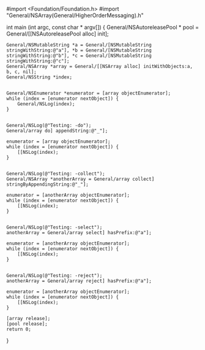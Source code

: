 

    
#import <Foundation/Foundation.h>
#import "General/NSArray(General/HigherOrderMessaging).h"

int main (int argc, const char * argv[]) {
    General/NSAutoreleasePool * pool = General/[[NSAutoreleasePool alloc] init];

    General/NSMutableString *a = General/[NSMutableString stringWithString:@"a"], *b = General/[NSMutableString stringWithString:@"b"], *c = General/[NSMutableString stringWithString:@"c"];
    General/NSArray *array = General/[[NSArray alloc] initWithObjects:a, b, c, nil];
    General/NSString *index;


    General/NSEnumerator *enumerator = [array objectEnumerator];
    while (index = [enumerator nextObject]) {
        General/NSLog(index);
    }


    General/NSLog(@"Testing: -do");
    General/array do] appendString:@"_"];

    enumerator = [array objectEnumerator];
    while (index = [enumerator nextObject]) {
        [[NSLog(index);
    }


    General/NSLog(@"Testing: -collect");
    General/NSArray *anotherArray = General/array collect] stringByAppendingString:@"_"];
    
    enumerator = [anotherArray objectEnumerator];
    while (index = [enumerator nextObject]) {
        [[NSLog(index);
    }


    General/NSLog(@"Testing: -select");
    anotherArray = General/array select] hasPrefix:@"a"];
    
    enumerator = [anotherArray objectEnumerator];
    while (index = [enumerator nextObject]) {
        [[NSLog(index);
    }


    General/NSLog(@"Testing: -reject");
    anotherArray = General/array reject] hasPrefix:@"a"];

    enumerator = [anotherArray objectEnumerator];
    while (index = [enumerator nextObject]) {
        [[NSLog(index);
    }

    [array release];
    [pool release];
    return 0;
}

